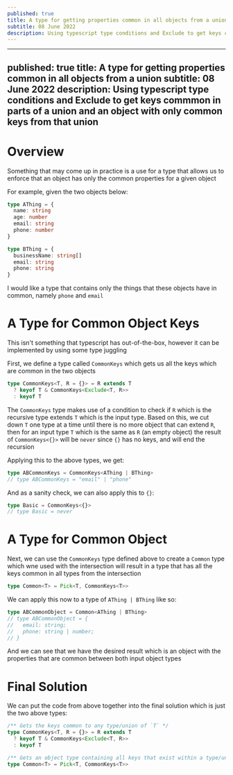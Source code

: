 ```yaml
---
published: true
title: A type for getting properties common in all objects from a union
subtitle: 08 June 2022
description: Using typescript type conditions and Exclude to get keys commmon in parts of a union and an object with only common keys from that union
---
```


---
published: true
title: A type for getting properties common in all objects from a union
subtitle: 08 June 2022
description: Using typescript type conditions and Exclude to get keys commmon in parts of a union and an object with only common keys from that union
---

# Overview

Something that may come up in practice is a use for a type that allows us to enforce that an object has only the common properties for a given object

For example, given the two objects below:

```ts
type AThing = {
  name: string
  age: number
  email: string
  phone: number
}

type BThing = {
  businessName: string[]
  email: string
  phone: string
}
```

I would like a type that contains only the things that these objects have in common, namely `phone` and `email`

# A Type for Common Object Keys

This isn't something that typescript has out-of-the-box, however it can be implemented by using some type juggling

First, we define a type called `CommonKeys` which gets us all the keys which are common in the two objects

```ts
type CommonKeys<T, R = {}> = R extends T
  ? keyof T & CommonKeys<Exclude<T, R>>
  : keyof T
```

The `CommonKeys` type makes use of a condition to check if `R` which is the recursive type extends `T` which is the input type. Based on this, we cut down `T` one type at a time until there is no more object that can extend `R`, then for an input type `T` which is the same as `R` (an empty object) the result of `CommonKeys<{}>` will be `never` since `{}` has no keys, and will end the recursion

Applying this to the above types, we get:

```ts
type ABCommonKeys = CommonKeys<AThing | BThing>
// type ABCommonKeys = "email" | "phone"
```

And as a sanity check, we can also apply this to `{}`:

```ts
type Basic = CommonKeys<{}>
// type Basic = never
```

# A Type for Common Object

Next, we can use the `CommonKeys` type defined above to create a `Common` type which wne used with the intersection will result in a type that has all the keys common in all types from the intersection

```ts
type Common<T> = Pick<T, CommonKeys<T>>
```

We can apply this now to a type of `AThing | BThing` like so:

```ts
type ABCommonObject = Common<AThing | BThing>
// type ABCommonObject = {
//   email: string;
//   phone: string | number;
// }
```

And we can see that we have the desired result which is an object with the properties that are common between both input object types

# Final Solution

We can put the code from above together into the final solution which is just the two above types:

```ts
/** Gets the keys common to any type/union of `T` */
type CommonKeys<T, R = {}> = R extends T
  ? keyof T & CommonKeys<Exclude<T, R>>
  : keyof T

/** Gets an object type containing all keys that exist within a type/union `T` */
type Common<T> = Pick<T, CommonKeys<T>>
```
